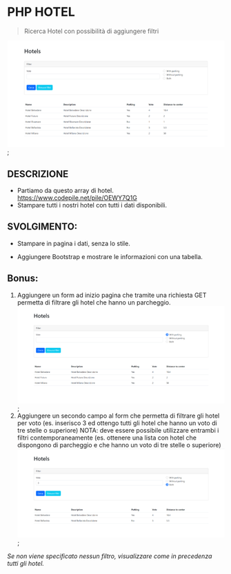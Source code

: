 # PHP HOTEL

> Ricerca Hotel con possibilità di aggiungere filtri

![Screenshot](./img/Screenshot_1.png);

## DESCRIZIONE

- Partiamo da questo array di hotel. https://www.codepile.net/pile/OEWY7Q1G
- Stampare tutti i nostri hotel con tutti i dati disponibili.

## SVOLGIMENTO:

- Stampare in pagina i dati, senza lo stile.

- Aggiungere Bootstrap e mostrare le informazioni con una tabella.

## Bonus:

1. Aggiungere un form ad inizio pagina che tramite una richiesta GET permetta di filtrare gli hotel che hanno un parcheggio.
   ![Screenshot](./img/Screenshot_bonus_1.png);
2. Aggiungere un secondo campo al form che permetta di filtrare gli hotel per voto (es. inserisco 3 ed ottengo tutti gli hotel che hanno un voto di tre stelle o superiore)
   NOTA: deve essere possibile utilizzare entrambi i filtri contemporaneamente (es. ottenere una lista con hotel che dispongono di parcheggio e che hanno un voto di tre stelle o superiore)
   ![Screenshot](./img/Screenshot_bonus_2.png);

_Se non viene specificato nessun filtro, visualizzare come in precedenza tutti gli hotel._
